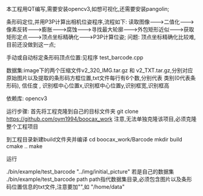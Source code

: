 本工程用QT编写,需要安装opencv3,如想可视化,还需要安装pangolin;

条形码定位,并用P3P计算出相机位姿程序,流程如下:
读取图像--->二值化--->像素反转--->膨胀--->腐蚀--->寻找最大轮廓--->外包矩形近似--->获取矩形定点--->顶点坐标精确化--->P3P计算位姿;
问题: 顶点坐标精确化比较难,目前还没做到这一点;

手动或自动标定条形码顶点位置:见程序 test_barcode.cpp

数据集:image下的两个压缩文件v2_320_IMG.tar.gz 和  v2_TXT.tar.gz,分别对应原始图片以及提取的条形码方框位置,txt文件每行有6个数,分别代表
类别(0代表条形码), 信任度 , 识别框中心位置x,识别框中心位置y,识别框宽,识别框高

依赖库:
opencv3


运行步骤:
首先将工程克隆到自己的目标文件夹
git clone https://github.com/oym1994/boocax_work
注意,无法单独克隆该项目,必须克隆整个工程项目

到工程目录新建build文件夹并编译
cd boocax_work/Barcode
mkdir build
cmake ..
make

运行

./bin/example/test_barcode "../img/initial_picture"
若是自己的数据集
./bin/example/test_barcode path    path指代数据集目录,必须包含图片以及条形码位置信息的txt文件,注意要加"",如 "/home/data"

